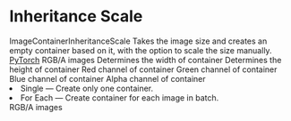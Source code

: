 # Inheritance Scale

<deflist type="narrow">
    <def title="Full Name">
        ImageContainerInheritanceScale
    </def>
    <def title="Description">
        Takes the image size and creates an empty container based on it, with the option to scale the size manually.
    </def>
        <def title="Backend">
            <a href="Modules.md" anchor="pytorch" summary="Image processing with pure Tensor without transformations.">PyTorch</a>
        </def>
    <def title="Input Parameters">
        <deflist type="narrow">
            <def title="Images">
                RGB/A images
            </def>
            <def title="Scale Width">
                Determines the width of container
            </def>
            <def title="Scale Height">
                Determines the height of container
            </def>
            <def title="Red">
                Red channel of container
            </def>
            <def title="Green">
                Green channel of container
            </def>
            <def title="Blue">
                Blue channel of container
            </def>
            <def title="Alpha">
                Alpha channel of container
            </def>
            <def title="Method">
                <list>
                    <li><control>Single</control> — Create only one container.</li>
                    <li><control>For Each</control> — Create container for each image in batch.</li>
                </list>
            </def>
        </deflist>
    </def>
    <def title="Output Parameters">
        <deflist type="narrow">
            <def title="Image">
                RGB/A images
            </def>
        </deflist>
    </def>
</deflist>
